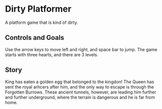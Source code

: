 # Dirty Platformer
A platform game that is kind of dirty.
## Controls and Goals
Use the arrow keys to move left and right, and space bar to jump. The game starts with three hearts, and there are 3 levels. 
## Story
King has eaten a golden egg that belonged to the kingdon! The Queen has sent the royal arhcers after him, and the only way to escape is through the Forgotten Burrows. These ancient tunnels, however, are leading him further and further underground, where the terrain is dangerous and he is far from home.
